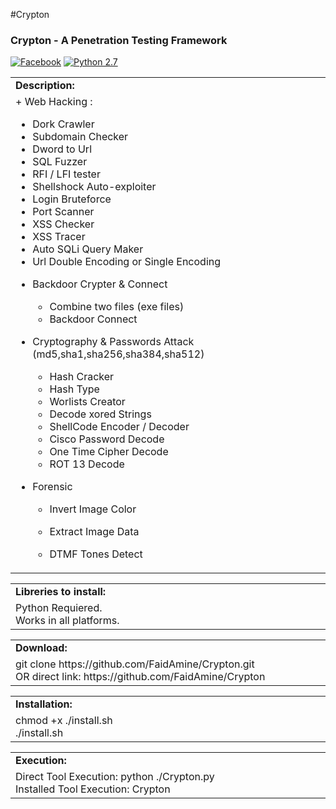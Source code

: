 #Crypton

<h3>Crypton - A Penetration Testing Framework</h3>

[![Facebook](https://img.shields.io/badge/facebook-@FaidAmine-blue.svg?style=flat-square)](https://www.facebook.com/piratuer)
[![Python 2.7](https://img.shields.io/badge/python-2.7-yellow.svg?style=flat-square)](https://www.python.org/)


<table border="0" cellpadding="2" cellspacing="5" width="100%">
  <tr>
    <td class="main3"><b>Description:</b></td>
  </tr>
  <tr>
    <td class="main" width="890px">
+ Web Hacking : 

  - Dork Crawler
  - Subdomain Checker
  - Dword to Url
  - SQL Fuzzer
  - RFI / LFI tester
  - Shellshock Auto-exploiter
  - Login Bruteforce
  - Port Scanner
  - XSS Checker
  - XSS Tracer
  - Auto SQLi Query Maker
  - Url Double Encoding or Single Encoding

+ Backdoor Crypter & Connect 
  
  - Combine two files (exe files)
  - Backdoor Connect 

+ Cryptography & Passwords Attack (md5,sha1,sha256,sha384,sha512)

  - Hash Cracker
  - Hash Type
  - Worlists Creator
  - Decode xored Strings
  - ShellCode Encoder / Decoder
  - Cisco Password Decode
  - One Time Cipher Decode
  - ROT 13 Decode
 
+ Forensic 

  - Invert Image Color
  - Extract Image Data
  - DTMF Tones Detect

    </td>
  </tr>
</table>
<table border="0" cellpadding="2" cellspacing="5" width="100%">
  <tr>
    <td class="main3" width="890px"> <b>Libreries to install:</b></td>
  </tr>
  <tr>
    <td class="main">
      Python Requiered. <br/>
      Works in all platforms.
    </td>
  </tr>
</table>
<table border="0" cellpadding="2" cellspacing="5" width="100%">
  <tr>
    <td class="main3" width="890px"><b>Download:</b></td>
  </tr>
  <tr>
    <td class="main">
      git clone https://github.com/FaidAmine/Crypton.git <br/>
      OR direct link: https://github.com/FaidAmine/Crypton
    </td>
  </tr>
</table>
<table border="0" cellpadding="2" cellspacing="5" width="100%">
  <tr>
    <td class="main3" width="890px"><b>Installation:</b></td>
  </tr>
  <tr>
    <td class="main">chmod +x ./install.sh <br/>./install.sh </td>
  </tr>
</table>

<table border="0" cellpadding="2" cellspacing="5" width="100%">
  <tr>
    <td class="main3" width="890px"><b>Execution:</b></td>
  </tr>
  <tr>
    <td class="main">
      Direct Tool Execution: python ./Crypton.py<br/>
      Installed Tool Execution: Crypton
    </td>
  </tr>
</table>